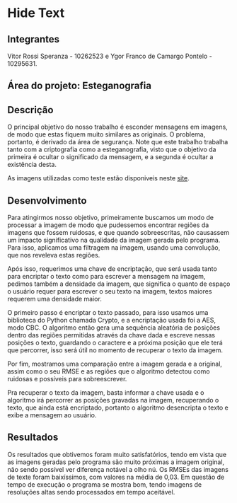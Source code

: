 # Hide Text

## Integrantes

Vitor Rossi Speranza - 10262523 e Ygor Franco de Camargo Pontelo - 10295631.

## Área do projeto: Esteganografia

## Descrição

O principal objetivo do nosso trabalho é esconder mensagens em imagens, de modo que estas fiquem muito similares as originais. 
O problema, portanto, é derivado da área de segurança. Note que este trabalho trabalha tanto com a criptografia como a 
esteganografia, visto que o objetivo da primeira é ocultar o significado da mensagem, e a segunda é ocultar a existência desta.

As imagens utilizadas como teste estão disponiveis neste [site](https://www.noticiasaominuto.com/lifestyle/944129/conheca-as-mais-belas-paisagens-naturais-do-brasil).

## Desenvolvimento

Para atingirmos nosso objetivo, primeiramente buscamos um modo de processar a imagem de modo que pudessemos encontrar regiões
da imagens que fossem ruidosas, e que quando sobreescritas, não causassem um impacto significativo na qualidade da imagem
gerada pelo programa. Para isso, aplicamos uma filtragem na imagem, usando uma convolução, que nos reveleva estas regiões.

Após isso, requerimos uma chave de encriptação, que será usada tanto para encriptar o texto como para escrever a mensagem 
na imagem, pedimos também a densidade da imagem, que significa o quanto de espaço o usuário requer para escrever o seu texto 
na imagem, textos maiores requerem uma densidade maior.

O primeiro passo é encriptar o texto passado, para isso usamos uma biblioteca do Python chamada Crypto, e a encriptação usada 
foi a AES, modo CBC. O algoritmo então gera uma sequência aleatória de posições dentro das regiões permitidas através da chave 
dada e escreve nessas posições o texto, guardando o caractere e a próxima posição que ele terá que percorrer, isso será útil no 
momento de recuperar o texto da imagem.

Por fim, mostramos uma comparação entre a imagem gerada e a original, assim como o seu RMSE e as regiões que o algoritmo detectou 
como ruidosas e possíveis para sobreescrever.

Pra recuperar o texto da imagem, basta informar a chave usada e o algoritmo irá percorrer as posições gravadas na imagem, recuperando
o texto, que ainda está encriptado, portanto o algoritmo desencripta o texto e exibe a mensagem ao usuário.

## Resultados

Os resultados que obtivemos foram muito satisfatórios, tendo em vista que as imagens geradas pelo programa são muito próximas
a imagem original, não sendo possível ver diferença notável a olho nú. Os RMSEs das imagens de texte foram baixíssimos, com
valores na média de 0,03. Em questão de tempo de execução o programa se mostra bom, tendo imagens de resoluções altas sendo 
processados em tempo aceitável.
